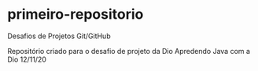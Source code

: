# primeiro-repositorio
Desafios de Projetos Git/GitHub

Repositório criado para o desafio de projeto da Dio
Apredendo Java com a Dio 12/11/20
